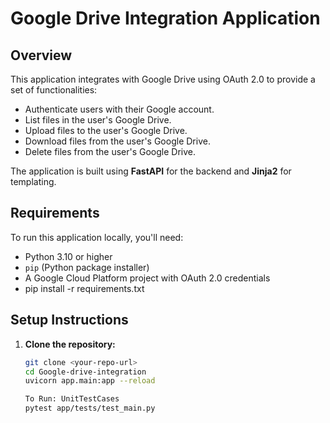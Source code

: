# Google Drive Integration Application

## Overview

This application integrates with Google Drive using OAuth 2.0 to provide a set of functionalities:
- Authenticate users with their Google account.
- List files in the user's Google Drive.
- Upload files to the user's Google Drive.
- Download files from the user's Google Drive.
- Delete files from the user's Google Drive.

The application is built using **FastAPI** for the backend and **Jinja2** for templating.

## Requirements

To run this application locally, you'll need:

- Python 3.10 or higher
- `pip` (Python package installer)
- A Google Cloud Platform project with OAuth 2.0 credentials
- pip install -r requirements.txt


## Setup Instructions

1. **Clone the repository:**
   ```bash
   git clone <your-repo-url>
   cd Google-drive-integration
   uvicorn app.main:app --reload
   
   To Run: UnitTestCases
   pytest app/tests/test_main.py

